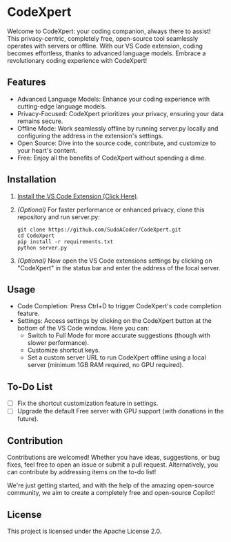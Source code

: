 # CodeXpert

Welcome to CodeXpert: your coding companion, always there to assist! This privacy-centric, completely free, open-source tool seamlessly operates with servers or offline. With our VS Code extension, coding becomes effortless, thanks to advanced language models. Embrace a revolutionary coding experience with CodeXpert!

## Features

- Advanced Language Models: Enhance your coding experience with cutting-edge language models.
- Privacy-Focused: CodeXpert prioritizes your privacy, ensuring your data remains secure.
- Offline Mode: Work seamlessly offline by running server.py locally and configuring the address in the extension's settings.
- Open Source: Dive into the source code, contribute, and customize to your heart's content.
- Free: Enjoy all the benefits of CodeXpert without spending a dime.

## Installation

1. [Install the VS Code Extension (Click Here)](https://marketplace.visualstudio.com/items?itemName=codexpert.codexpert).
2. *(Optional)* For faster performance or enhanced privacy, clone this repository and run server.py:
   
   ```
   git clone https://github.com/SudoACoder/CodeXpert.git
   cd CodeXpert
   pip install -r requirements.txt
   python server.py
   ```
3. *(Optional)* Now open the VS Code extensions settings by clicking on "CodeXpert" in the status bar and enter the address of the local server.

## Usage

- Code Completion: Press Ctrl+D to trigger CodeXpert's code completion feature.
- Settings: Access settings by clicking on the CodeXpert button at the bottom of the VS Code window. Here you can:
  - Switch to Full Mode for more accurate suggestions (though with slower performance).
  - Customize shortcut keys.
  - Set a custom server URL to run CodeXpert offline using a local server (minimum 1GB RAM required, no GPU required).

## To-Do List

- [ ] Fix the shortcut customization feature in settings.
- [ ] Upgrade the default Free server with GPU support (with donations in the future).

## Contribution

Contributions are welcomed! Whether you have ideas, suggestions, or bug fixes, feel free to open an issue or submit a pull request. Alternatively, you can contribute by addressing items on the to-do list!

We're just getting started, and with the help of the amazing open-source community, we aim to create a completely free and open-source Copilot!

## License

This project is licensed under the Apache License 2.0.
